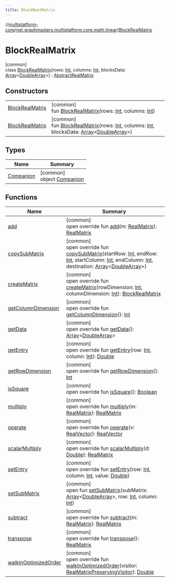 ```yaml
---
title: BlockRealMatrix
---
```

//[multiplatform-core](../../../index.html)/[net.graphmasters.multiplatform.core.math.linear](../index.html)/[BlockRealMatrix](index.html)



# BlockRealMatrix



[common]\
class [BlockRealMatrix](index.html)(rows: [Int](https://kotlinlang.org/api/latest/jvm/stdlib/kotlin/-int/index.html), columns: [Int](https://kotlinlang.org/api/latest/jvm/stdlib/kotlin/-int/index.html), blocksData: [Array](https://kotlinlang.org/api/latest/jvm/stdlib/kotlin/-array/index.html)&lt;[DoubleArray](https://kotlinlang.org/api/latest/jvm/stdlib/kotlin/-double-array/index.html)&gt;) : [AbstractRealMatrix](../-abstract-real-matrix/index.html)



## Constructors


| | |
|---|---|
| [BlockRealMatrix](-block-real-matrix.html) | [common]<br>fun [BlockRealMatrix](-block-real-matrix.html)(rows: [Int](https://kotlinlang.org/api/latest/jvm/stdlib/kotlin/-int/index.html), columns: [Int](https://kotlinlang.org/api/latest/jvm/stdlib/kotlin/-int/index.html)) |
| [BlockRealMatrix](-block-real-matrix.html) | [common]<br>fun [BlockRealMatrix](-block-real-matrix.html)(rows: [Int](https://kotlinlang.org/api/latest/jvm/stdlib/kotlin/-int/index.html), columns: [Int](https://kotlinlang.org/api/latest/jvm/stdlib/kotlin/-int/index.html), blocksData: [Array](https://kotlinlang.org/api/latest/jvm/stdlib/kotlin/-array/index.html)&lt;[DoubleArray](https://kotlinlang.org/api/latest/jvm/stdlib/kotlin/-double-array/index.html)&gt;) |


## Types


| Name | Summary |
|---|---|
| [Companion](-companion/index.html) | [common]<br>object [Companion](-companion/index.html) |


## Functions


| Name | Summary |
|---|---|
| [add](../-abstract-real-matrix/add.html) | [common]<br>open override fun [add](../-abstract-real-matrix/add.html)(m: [RealMatrix](../-real-matrix/index.html)): [RealMatrix](../-real-matrix/index.html) |
| [copySubMatrix](../-abstract-real-matrix/copy-sub-matrix.html) | [common]<br>open override fun [copySubMatrix](../-abstract-real-matrix/copy-sub-matrix.html)(startRow: [Int](https://kotlinlang.org/api/latest/jvm/stdlib/kotlin/-int/index.html), endRow: [Int](https://kotlinlang.org/api/latest/jvm/stdlib/kotlin/-int/index.html), startColumn: [Int](https://kotlinlang.org/api/latest/jvm/stdlib/kotlin/-int/index.html), endColumn: [Int](https://kotlinlang.org/api/latest/jvm/stdlib/kotlin/-int/index.html), destination: [Array](https://kotlinlang.org/api/latest/jvm/stdlib/kotlin/-array/index.html)&lt;[DoubleArray](https://kotlinlang.org/api/latest/jvm/stdlib/kotlin/-double-array/index.html)&gt;) |
| [createMatrix](create-matrix.html) | [common]<br>open override fun [createMatrix](create-matrix.html)(rowDimension: [Int](https://kotlinlang.org/api/latest/jvm/stdlib/kotlin/-int/index.html), columnDimension: [Int](https://kotlinlang.org/api/latest/jvm/stdlib/kotlin/-int/index.html)): [BlockRealMatrix](index.html) |
| [getColumnDimension](get-column-dimension.html) | [common]<br>open override fun [getColumnDimension](get-column-dimension.html)(): [Int](https://kotlinlang.org/api/latest/jvm/stdlib/kotlin/-int/index.html) |
| [getData](../-abstract-real-matrix/get-data.html) | [common]<br>open override fun [getData](../-abstract-real-matrix/get-data.html)(): [Array](https://kotlinlang.org/api/latest/jvm/stdlib/kotlin/-array/index.html)&lt;[DoubleArray](https://kotlinlang.org/api/latest/jvm/stdlib/kotlin/-double-array/index.html)&gt; |
| [getEntry](get-entry.html) | [common]<br>open override fun [getEntry](get-entry.html)(row: [Int](https://kotlinlang.org/api/latest/jvm/stdlib/kotlin/-int/index.html), column: [Int](https://kotlinlang.org/api/latest/jvm/stdlib/kotlin/-int/index.html)): [Double](https://kotlinlang.org/api/latest/jvm/stdlib/kotlin/-double/index.html) |
| [getRowDimension](get-row-dimension.html) | [common]<br>open override fun [getRowDimension](get-row-dimension.html)(): [Int](https://kotlinlang.org/api/latest/jvm/stdlib/kotlin/-int/index.html) |
| [isSquare](../-abstract-real-matrix/is-square.html) | [common]<br>open override fun [isSquare](../-abstract-real-matrix/is-square.html)(): [Boolean](https://kotlinlang.org/api/latest/jvm/stdlib/kotlin/-boolean/index.html) |
| [multiply](../-abstract-real-matrix/multiply.html) | [common]<br>open override fun [multiply](../-abstract-real-matrix/multiply.html)(m: [RealMatrix](../-real-matrix/index.html)): [RealMatrix](../-real-matrix/index.html) |
| [operate](../-abstract-real-matrix/operate.html) | [common]<br>open override fun [operate](../-abstract-real-matrix/operate.html)(v: [RealVector](../-real-vector/index.html)): [RealVector](../-real-vector/index.html) |
| [scalarMultiply](../-abstract-real-matrix/scalar-multiply.html) | [common]<br>open override fun [scalarMultiply](../-abstract-real-matrix/scalar-multiply.html)(d: [Double](https://kotlinlang.org/api/latest/jvm/stdlib/kotlin/-double/index.html)): [RealMatrix](../-real-matrix/index.html) |
| [setEntry](set-entry.html) | [common]<br>open override fun [setEntry](set-entry.html)(row: [Int](https://kotlinlang.org/api/latest/jvm/stdlib/kotlin/-int/index.html), column: [Int](https://kotlinlang.org/api/latest/jvm/stdlib/kotlin/-int/index.html), value: [Double](https://kotlinlang.org/api/latest/jvm/stdlib/kotlin/-double/index.html)) |
| [setSubMatrix](../-abstract-real-matrix/set-sub-matrix.html) | [common]<br>open fun [setSubMatrix](../-abstract-real-matrix/set-sub-matrix.html)(subMatrix: [Array](https://kotlinlang.org/api/latest/jvm/stdlib/kotlin/-array/index.html)&lt;[DoubleArray](https://kotlinlang.org/api/latest/jvm/stdlib/kotlin/-double-array/index.html)&gt;, row: [Int](https://kotlinlang.org/api/latest/jvm/stdlib/kotlin/-int/index.html), column: [Int](https://kotlinlang.org/api/latest/jvm/stdlib/kotlin/-int/index.html)) |
| [subtract](../-abstract-real-matrix/subtract.html) | [common]<br>open override fun [subtract](../-abstract-real-matrix/subtract.html)(m: [RealMatrix](../-real-matrix/index.html)): [RealMatrix](../-real-matrix/index.html) |
| [transpose](../-abstract-real-matrix/transpose.html) | [common]<br>open override fun [transpose](../-abstract-real-matrix/transpose.html)(): [RealMatrix](../-real-matrix/index.html) |
| [walkInOptimizedOrder](../-abstract-real-matrix/walk-in-optimized-order.html) | [common]<br>open override fun [walkInOptimizedOrder](../-abstract-real-matrix/walk-in-optimized-order.html)(visitor: [RealMatrixPreservingVisitor](../-real-matrix-preserving-visitor/index.html)): [Double](https://kotlinlang.org/api/latest/jvm/stdlib/kotlin/-double/index.html) |


